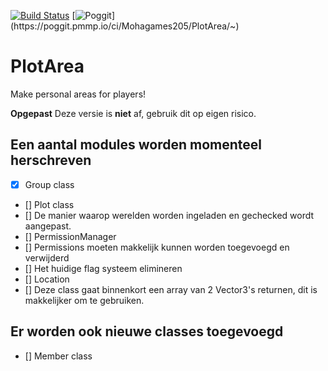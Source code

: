 [![Build Status](https://travis-ci.com/Mohagames205/PlotArea.svg?token=33b9XYyKJNCzDYxGkN7H&branch=beta)](https://travis-ci.com/Mohagames205/PlotArea) [![Poggit](https://poggit.pmmp.io/ci.shield/Mohagames205/PlotArea/~)](https://poggit.pmmp.io/ci/Mohagames205/PlotArea/~)

# PlotArea
Make personal areas for players!

**Opgepast** Deze versie is __niet__ af, gebruik dit op eigen risico.


## Een aantal modules worden momenteel herschreven
- [X] Group class
- [] Plot class
- [] De manier waarop werelden worden ingeladen en gechecked wordt aangepast.
- [] PermissionManager
- [] Permissions moeten makkelijk kunnen worden toegevoegd en verwijderd
- [] Het huidige flag systeem elimineren
- [] Location
- [] Deze class gaat binnenkort een array van 2 Vector3's returnen, dit is makkelijker om te gebruiken.


## Er worden ook nieuwe classes toegevoegd
- [] Member class
